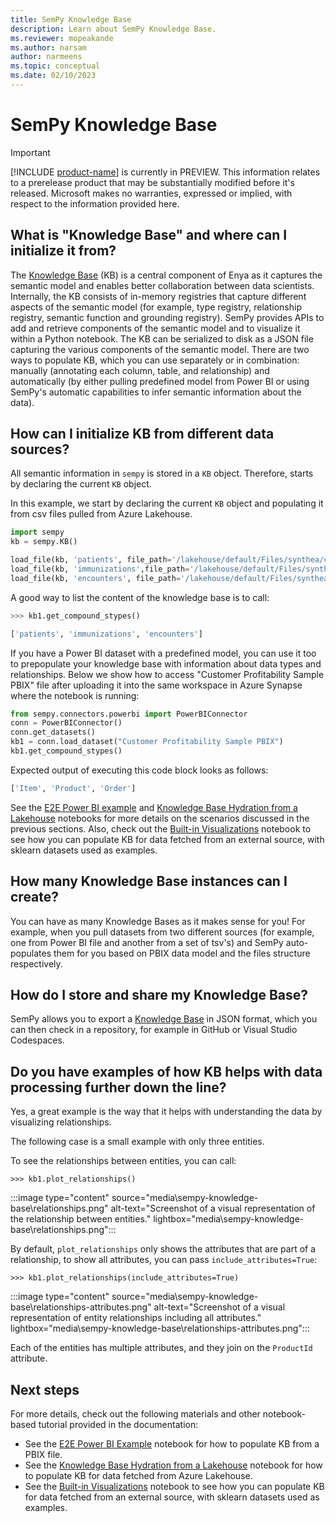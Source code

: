 ```yaml
---
title: SemPy Knowledge Base
description: Learn about SemPy Knowledge Base.
ms.reviewer: mopeakande
ms.author: narsam
author: narmeens
ms.topic: conceptual 
ms.date: 02/10/2023
---
```


# SemPy Knowledge Base

> [!IMPORTANT]
> [!INCLUDE [product-name](../includes/product-name.md)] is currently in PREVIEW. This information relates to a prerelease product that may be substantially modified before it's released. Microsoft makes no warranties, expressed or implied, with respect to the information provided here.

## What is "Knowledge Base" and where can I initialize it from?

The [Knowledge Base](sempy-glossary.md#knowledge-base) (KB) is a central component of Enya as it captures the semantic model and enables better collaboration between data scientists. Internally, the KB consists of in-memory registries that capture different aspects of the semantic model (for example, type registry, relationship registry, semantic function and grounding  registry). SemPy provides APIs to add and retrieve components of the semantic model and to visualize it within a Python notebook. The KB can be serialized to disk as a JSON file capturing the various components of the semantic model. There are two ways to populate KB, which you can use separately or in combination: manually (annotating each column, table, and relationship) and automatically (by either pulling predefined model from Power BI or using SemPy's automatic capabilities to infer semantic information about the data).

## How can I initialize KB from different data sources?

All semantic information in `sempy` is stored in a `KB` object. Therefore, starts by declaring the current `KB` object.

In this example, we start by declaring the current `KB` object and populating it from csv files pulled from Azure Lakehouse.

```python
import sempy
kb = sempy.KB()

load_file(kb, 'patients', file_path='/lakehouse/default/Files/synthea/csv/patients.csv')
load_file(kb, 'immunizations',file_path='/lakehouse/default/Files/synthea/csv/immunizations.csv')
load_file(kb, 'encounters', file_path='/lakehouse/default/Files/synthea/csv/encounters.csv')
```

A good way to list the content of the knowledge base is to call:

```python
>>> kb1.get_compound_stypes()
```

```python
['patients', 'immunizations', 'encounters']
```

If you have a Power BI dataset with a predefined model, you can use it too to prepopulate your knowledge base with information about data types and relationships. Below we show how to access "Customer Profitability Sample PBIX" file after uploading it into the same workspace in Azure Synapse where the notebook is running:

```python
from sempy.connectors.powerbi import PowerBIConnector
conn = PowerBIConnector()
conn.get_datasets()
kb1 = conn.load_dataset("Customer Profitability Sample PBIX")
kb1.get_compound_stypes()
```

Expected output of executing this code block looks as follows:

```python
['Item', 'Product', 'Order']
```

See the [E2E Power BI example](https://enyaprod.azurewebsites.net/notebooks/synapse/e2e_powerbi_example.html) and [Knowledge Base Hydration from a Lakehouse](https://enyaprod.azurewebsites.net/notebooks/synapse/knowledge_base_hydration_from_a_lakehouse.html) notebooks for more details on the scenarios discussed in the previous sections. Also, check out the [Built-in Visualizations](https://enyaprod.azurewebsites.net/notebooks/built_in_visualization.html) notebook to see how you can populate KB for data fetched from an external source, with sklearn datasets used as examples.

## How many Knowledge Base instances can I create?

You can have as many Knowledge Bases as it makes sense for you! For example, when you pull datasets from two different sources (for example, one from Power BI file and another from a set of tsv's) and SemPy auto-populates them for you based on PBIX data model and the files structure respectively.

## How do I store and share my Knowledge Base?

SemPy allows you to export a [Knowledge Base](sempy-glossary.md#knowledge-base) in JSON format, which you can then check in a repository, for example in GitHub or Visual Studio Codespaces.

## Do you have examples of how KB helps with data processing further down the line?

Yes, a great example is the way that it helps with understanding the data by visualizing relationships.

The following case is a small example with only three entities.

To see the relationships between entities, you can call:

```
>>> kb1.plot_relationships()
```

:::image type="content" source="media\sempy-knowledge-base\relationships.png" alt-text="Screenshot of a visual representation of the relationship between entities." lightbox="media\sempy-knowledge-base\relationships.png":::

By default, `plot_relationships` only shows the attributes that are part of a relationship, to show all attributes, you can pass `include_attributes=True`:

```
>>> kb1.plot_relationships(include_attributes=True)
```

:::image type="content" source="media\sempy-knowledge-base\relationships-attributes.png" alt-text="Screenshot of a visual representation of entity relationships including all attributes." lightbox="media\sempy-knowledge-base\relationships-attributes.png":::

Each of the entities has multiple attributes, and they join on the `ProductId` attribute.

## Next steps

For more details, check out the following materials and other notebook-based tutorial provided in the documentation:

- See the [E2E Power BI Example](https://enyaprod.azurewebsites.net/notebooks/synapse/e2e_powerbi_example.html) notebook for how to populate KB from a PBIX file.
- See the [Knowledge Base Hydration from a Lakehouse](https://enyaprod.azurewebsites.net/notebooks/synapse/knowledge_base_hydration_from_a_lakehouse.html) notebook for how to populate KB for data fetched from Azure Lakehouse.
- See the [Built-in Visualizations](https://enyaprod.azurewebsites.net/notebooks/built_in_visualization.html) notebook to see how you can populate KB for data fetched from an external source, with sklearn datasets used as examples.
